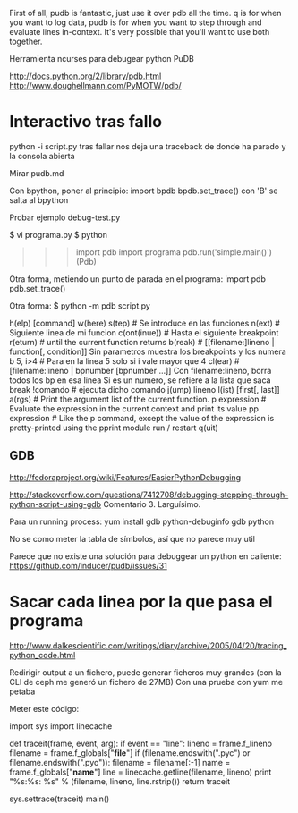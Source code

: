 First of all, pudb is fantastic, just use it over pdb all the time.
q is for when you want to log data, pudb is for when you want to step through and evaluate lines in-context. It's very possible that you'll want to use both together.


Herramienta ncurses para debugear python PuDB

http://docs.python.org/2/library/pdb.html
http://www.doughellmann.com/PyMOTW/pdb/

# Interactivo tras fallo
python -i script.py
  tras fallar nos deja una traceback de donde ha parado y la consola abierta

Mirar pudb.md

Con bpython, poner al principio:
import bpdb
bpdb.set_trace()
  con 'B' se salta al bpython


Probar ejemplo debug-test.py

$ vi programa.py
$ python
>>> import pdb
>>> import programa
>>> pdb.run('simple.main()')
(Pdb) 

Otra forma, metiendo un punto de parada en el programa:
import pdb
pdb.set_trace()

Otra forma:
$ python -m pdb script.py

h(elp) [command]
w(here)
s(tep) # Se introduce en las funciones
n(ext) # Siguiente linea de mi funcion
c(ont(inue)) # Hasta el siguiente breakpoint
r(eturn) # until the current function returns
b(reak) # [[filename:]lineno | function[, condition]]
	Sin parametros muestra los breakpoints y los numera
	b 5, i>4 # Para en la linea 5 solo si i vale mayor que 4
cl(ear) # [filename:lineno | bpnumber [bpnumber ...]]
	Con filename:lineno, borra todos los bp en esa linea
	Si es un numero, se refiere a la lista que saca break
!comando # ejecuta dicho comando
j(ump) lineno
l(ist) [first[, last]]
a(rgs) # Print the argument list of the current function.
p expression # Evaluate the expression in the current context and print its value
pp expression # Like the p command, except the value of the expression is pretty-printed using the pprint module
run / restart
q(uit)


## GDB ##
http://fedoraproject.org/wiki/Features/EasierPythonDebugging

http://stackoverflow.com/questions/7412708/debugging-stepping-through-python-script-using-gdb
Comentario 3. Larguísimo.

Para un running process:
yum install gdb python-debuginfo
gdb python <process id>

No se como meter la tabla de símbolos, así que no parece muy util


Parece que no existe una solución para debuggear un python en caliente: https://github.com/inducer/pudb/issues/31


# Sacar cada linea por la que pasa el programa
http://www.dalkescientific.com/writings/diary/archive/2005/04/20/tracing_python_code.html

Redirigir output a un fichero, puede generar ficheros muy grandes (con la CLI de ceph me generó un fichero de 27MB)
Con una prueba con yum me petaba

Meter este código:

import sys
import linecache

def traceit(frame, event, arg):
    if event == "line":
        lineno = frame.f_lineno
        filename = frame.f_globals["__file__"]
        if (filename.endswith(".pyc") or
            filename.endswith(".pyo")):
            filename = filename[:-1]
        name = frame.f_globals["__name__"]
        line = linecache.getline(filename, lineno)
        print "%s:%s: %s" % (filename, lineno, line.rstrip())
    return traceit

sys.settrace(traceit)
main()

